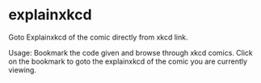explainxkcd
===========

Goto Explainxkcd of the comic directly from xkcd link.

Usage: Bookmark the code given and browse through xkcd comics. Click on the bookmark to goto the explainxkcd of the comic you are currently viewing.
